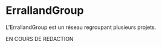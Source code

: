 # ErrallandGroup

L'ErrallandGroup est un réseau regroupant plusieurs projets.

EN COURS DE REDACTION
